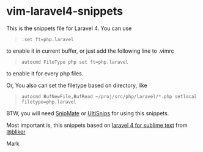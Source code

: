 vim-laravel4-snippets
=====================

This is the snippets file for Laravel 4. You can use

> `:set ft=php.laravel`

to enable it in current buffer, or just add the following line to .vimrc

> `autocmd FileType php set ft=php.laravel`

to enable it for every php files.

Or, You also can set the filetype based on directory, like

> `autocmd BufNewFile,BufRead ~/proj/src/php/laravel/*.php setlocal filetype=php.laravel`

BTW, you will need [SnipMate](https://github.com/garbas/vim-snipmate) or [UltiSnips](https://github.com/SirVer/ultisnips) for using this snippets.

Most important is, this snippets based on [laravel 4 for sublime text](https://github.com/bliker/laravel4-snippets) from [@bliker](https://github.com/bliker)

Mark
